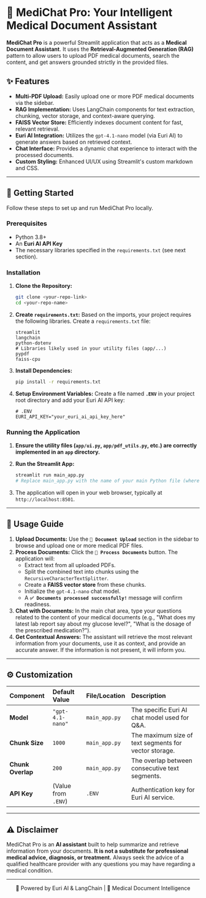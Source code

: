 # 🏥 MediChat Pro: Your Intelligent Medical Document Assistant

**MediChat Pro** is a powerful Streamlit application that acts as a **Medical Document Assistant**. It uses the **Retrieval-Augmented Generation (RAG)** pattern to allow users to upload PDF medical documents, search the content, and get answers grounded strictly in the provided files.

## ✨ Features

* **Multi-PDF Upload:** Easily upload one or more PDF medical documents via the sidebar.
* **RAG Implementation:** Uses LangChain components for text extraction, chunking, vector storage, and context-aware querying.
* **FAISS Vector Store:** Efficiently indexes document content for fast, relevant retrieval.
* **Euri AI Integration:** Utilizes the `gpt-4.1-nano` model (via Euri AI) to generate answers based on retrieved context.
* **Chat Interface:** Provides a dynamic chat experience to interact with the processed documents.
* **Custom Styling:** Enhanced UI/UX using Streamlit's custom markdown and CSS.

---

## 🚀 Getting Started

Follow these steps to set up and run MediChat Pro locally.

### Prerequisites

* Python 3.8+
* An **Euri AI API Key**
* The necessary libraries specified in the `requirements.txt` (see next section).

### Installation

1.  **Clone the Repository:**
    ```bash
    git clone <your-repo-link>
    cd <your-repo-name>
    ```

2.  **Create `requirements.txt`:**
    Based on the imports, your project requires the following libraries. Create a `requirements.txt` file:
    ```
    streamlit
    langchain
    python-dotenv
    # Libraries likely used in your utility files (app/...)
    pypdf
    faiss-cpu
    ```

3.  **Install Dependencies:**
    ```bash
    pip install -r requirements.txt
    ```

4.  **Setup Environment Variables:**
    Create a file named **`.ENV`** in your project root directory and add your Euri AI API key:
    ```
    # .ENV
    EURI_API_KEY="your_euri_ai_api_key_here"
    ```

### Running the Application

1.  **Ensure the utility files (`app/ui.py`, `app/pdf_utils.py`, etc.) are correctly implemented in an `app` directory.**

2.  **Run the Streamlit App:**
    ```bash
    streamlit run main_app.py 
    # Replace main_app.py with the name of your main Python file (where your provided code lives).
    ```

3.  The application will open in your web browser, typically at `http://localhost:8501`.

---

## 📖 Usage Guide

1.  **Upload Documents:** Use the **`📁 Document Upload`** section in the sidebar to browse and upload one or more medical PDF files.
2.  **Process Documents:** Click the **`🚀 Process Documents`** button. The application will:
    * Extract text from all uploaded PDFs.
    * Split the combined text into chunks using the `RecursiveCharacterTextSplitter`.
    * Create a **FAISS vector store** from these chunks.
    * Initialize the `gpt-4.1-nano` chat model.
    * A **`✅ Documents processed successfully!`** message will confirm readiness.
3.  **Chat with Documents:** In the main chat area, type your questions related to the content of your medical documents (e.g., "What does my latest lab report say about my glucose level?", "What is the dosage of the prescribed medication?").
4.  **Get Contextual Answers:** The assistant will retrieve the most relevant information from your documents, use it as context, and provide an accurate answer. If the information is not present, it will inform you.

---

## ⚙️ Customization

| Component | Default Value | File/Location | Description |
| :--- | :--- | :--- | :--- |
| **Model** | `"gpt-4.1-nano"` | `main_app.py` | The specific Euri AI chat model used for Q&A. |
| **Chunk Size** | `1000` | `main_app.py` | The maximum size of text segments for vector storage. |
| **Chunk Overlap** | `200` | `main_app.py` | The overlap between consecutive text segments. |
| **API Key** | (Value from `.ENV`) | `.ENV` | Authentication key for Euri AI service. |

---

## ⚠️ Disclaimer

MediChat Pro is an **AI assistant** built to help summarize and retrieve information from your documents. **It is not a substitute for professional medical advice, diagnosis, or treatment.** Always seek the advice of a qualified healthcare provider with any questions you may have regarding a medical condition.

---

<div align="center">
    <p>🤖 Powered by Euri AI & LangChain | 🏥 Medical Document Intelligence</p>
</div>